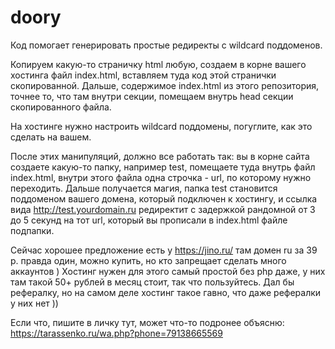 # doory

Код помогает генерировать простые редиректы с wildcard поддоменов.

Копируем какую-то страничку html любую, создаем в корне вашего хостинга файл index.html, вставляем туда код этой странички скопированной. 
Дальше, содержимое index.html из этого репозитория, точнее то, что там внутри <head> секции, помещаем внутрь head секции скопированного файла.

На хостинге нужно настроить wildcard поддомены, погуглите, как это сделать на вашем.

После этих манипуляций, должно все работать так: вы в корне сайта создаете какую-то папку, например test, помещаете туда внутрь файл index.html, внутри этого файла одна строчка - url, по которому нужно переходить. Дальше получается магия, папка test становится поддоменом вашего домена, который подключен к хостингу, и ссылка вида http://test.yourdomain.ru редиректит с задержкой рандомной от 3 до 5 секунд на тот url, который вы прописали в index.html файле подпапки.
  
Сейчас хорошее предложение есть у https://jino.ru/ там домен ru за 39 р. правда один, можно купить, но кто запрещает сделать много аккаунтов ) Хостинг нужен для этого самый простой без php даже, у них там такой 50+ рублей в месяц стоит, так что пользуйтесь. Дал бы рефералку, но на самом деле хостинг такое гавно, что даже рефералки у них нет ))

Если что, пишите в личку тут, может что-то подронее объясню: https://tarassenko.ru/wa.php?phone=79138665569
